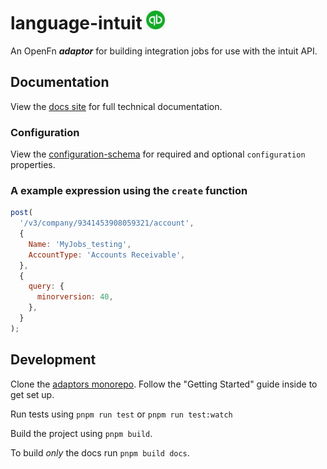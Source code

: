 # language-intuit <img src='./assets/square.png' width="30" height="30"/>

An OpenFn **_adaptor_** for building integration jobs for use with the intuit
API.

## Documentation

View the [docs site](https://docs.openfn.org/adaptors/packages/intuit-docs) for
full technical documentation.

### Configuration

View the
[configuration-schema](https://docs.openfn.org/adaptors/packages/intuit-configuration-schema/)
for required and optional `configuration` properties.

### A example expression using the `create` function

```js
post(
  '/v3/company/9341453908059321/account',
  {
    Name: 'MyJobs_testing',
    AccountType: 'Accounts Receivable',
  },
  {
    query: {
      minorversion: 40,
    },
  }
);
```

## Development

Clone the [adaptors monorepo](https://github.com/OpenFn/adaptors). Follow the
"Getting Started" guide inside to get set up.

Run tests using `pnpm run test` or `pnpm run test:watch`

Build the project using `pnpm build`.

To build _only_ the docs run `pnpm build docs`.
